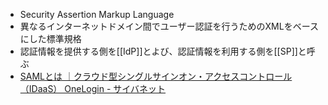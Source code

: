 - Security Assertion Markup Language
- 異なるインターネットドメイン間でユーザー認証を行うためのXMLをベースにした標準規格
- 認証情報を提供する側を[[IdP]]とよび、認証情報を利用する側を[[SP]]と呼ぶ
- [SAMLとは ｜クラウド型シングルサインオン・アクセスコントロール（IDaaS） OneLogin - サイバネット](https://www.cybernet.co.jp/onelogin/function/saml.html)